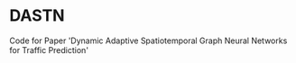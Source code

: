 # DASTN
Code for Paper 'Dynamic Adaptive Spatiotemporal Graph Neural Networks for Traffic Prediction'
